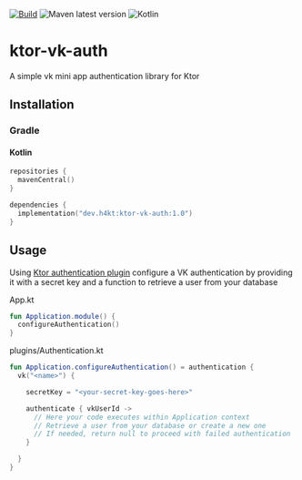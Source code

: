 [![Build](https://github.com/H4kt/ktor-vk-auth/actions/workflows/deploy.yml/publish.svg)](https://github.com/H4kt/ktor-vk-auth/actions/workflows/publish.yml)
![Maven latest version](https://img.shields.io/maven-metadata/v?metadataUrl=https%3A%2F%2Frepo.h4kt.dev%2Freleases%2Fdev%2Fh4kt%2Fktor-vk-auth%2Fmaven-metadata.xml&logo=apachemaven)
![Kotlin](https://img.shields.io/badge/kotlin-1.9.22-purple?logo=Kotlin&label=Kotlin)

# ktor-vk-auth

A simple vk mini app authentication library for Ktor

## Installation
### Gradle
#### Kotlin
```kotlin
repositories {
  mavenCentral()
}

dependencies {
  implementation("dev.h4kt:ktor-vk-auth:1.0")
}
```

## Usage
Using [Ktor authentication plugin](https://ktor.io/docs/authentication.html) configure a VK authentication by providing it with a secret key and a function to retrieve a user from your database

App.kt
```kotlin
fun Application.module() {
  configureAuthentication()
}
```

plugins/Authentication.kt
```kotlin
fun Application.configureAuthentication() = authentication {
  vk("<name>") {

    secretKey = "<your-secret-key-goes-here>"

    authenticate { vkUserId ->
      // Here your code executes within Application context
      // Retrieve a user from your database or create a new one
      // If needed, return null to proceed with failed authentication
    }

  }
}
```
